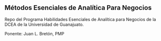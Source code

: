 ## Métodos Esenciales de Analítica Para Negocios

Repo del Programa Habilidades Esenciales de Analítica para Negocios de la DCEA de la Universidad de Guanajuato.


Ponente: Juan L. Bretón, PMP

